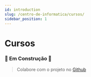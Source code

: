 ```yaml
---
id: introduction
slug: /centro-de-informatica/cursos/
sidebar_position: 1
---
```


# Cursos

### 🚧 Em Construção 🚧
> Colabore com o projeto no [Github](https://github.com/convergencia-xyz/portal)
